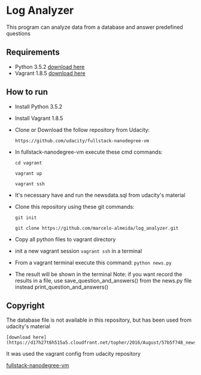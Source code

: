 # Log Analyzer
This program can analyze data from a database and answer predefined questions
## Requirements
* Python 3.5.2
  [download here](https://www.python.org/downloads/)
* Vagrant 1.8.5
  [download here](https://www.vagrantup.com/downloads.html)
## How to run
* Install Python 3.5.2
* Install Vagrant 1.8.5
* Clone or Download the follow repository from Udacity:

  `https://github.com/udacity/fullstack-nanodegree-vm`

* In fullstack-nanodegree-vm execute these cmd commands:

  `cd vagrant`

  `vagrant up`

  `vagrant ssh`

* It's necessary have and run the newsdata.sql from udacity's material
* Clone this repository using these git commands:

  `git init`

  `git clone https://github.com/marcelo-almeida/log_analyzer.git`

* Copy all python files to vagrant directory
* init a new vagrant session `vagrant ssh` in a terminal
* From a vagrant terminal execute this command:
  `python news.py`
* The result will be shown in the terminal
  Note: if you want record the results in a file, use save_question_and_answers()
  from the news.py file instead print_question_and_answers()
## Copyright
The database file is not available in this repository, but has been used from udacity's material

    [download here](https://d17h27t6h515a5.cloudfront.net/topher/2016/August/57b5f748_newsdata/newsdata.zip)

It was used the vagrant config from udacity repository

  [fullstack-nanodegree-vm](https://github.com/udacity/fullstack-nanodegree-vm)
